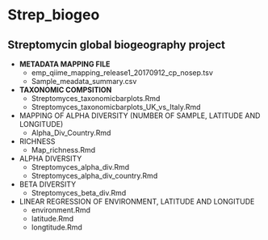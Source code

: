 # Strep_biogeo
## Streptomycin global biogeography project

* **METADATA MAPPING FILE**
  * emp_qiime_mapping_release1_20170912_cp_nosep.tsv
  * Sample_meadata_summary.csv 
* **TAXONOMIC COMPSITION**
    * Streptomyces_taxonomicbarplots.Rmd
    * Streptomyces_taxonomicbarplots_UK_vs_Italy.Rmd
* MAPPING OF ALPHA DIVERSITY (NUMBER OF SAMPLE, LATITUDE AND LONGITUDE)
    * Alpha_Div_Country.Rmd
* RICHNESS
    * Map_richness.Rmd
* ALPHA DIVERSITY
    * Streptomyces_alpha_div.Rmd
    * Streptomyces_alpha_div_country.Rmd
* BETA DIVERSITY
    * Streptomyces_beta_div.Rmd
* LINEAR REGRESSION OF ENVIRONMENT, LATITUDE AND LONGITUDE
    * environment.Rmd
    * latitude.Rmd
    * longtitude.Rmd

